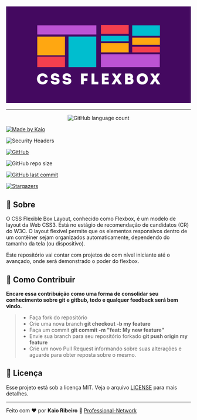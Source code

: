 <p align="center"><img src="logo.png" alt="FlexBox"></p>

----

<p align="center">
  <img alt="GitHub language count" src="https://img.shields.io/github/languages/count/kaiorr/flexbox?style=plastic">

  <a href="https://www.linkedin.com/in/kaio-ribeiro-310123150/"> <img alt="Made by Kaio" src="https://img.shields.io/badge/made%20by-kaiorr-%2304D361"> </a>

  <img alt="Security Headers" src="https://img.shields.io/security-headers?url=https%3A%2F%2Fgithub.com%2Fkaiorr%2Fflexbox">
  
  <a href="https://github.com/kaiorr/flexbox/blob/master/LICENSE"><img alt="GitHub" src="https://img.shields.io/github/license/kaiorr/flexbox?color=7800ff&style=plastic"></a>

  <img alt="GitHub repo size" src="https://img.shields.io/github/repo-size/kaiorr/flexbox?color=7800ff&style=plastic">

  <a href="https://github.com/kaiorr/flexbox/commits/master"><img alt="GitHub last commit" src="https://img.shields.io/github/last-commit/kaiorr/flexbox?color=7800ff&style=plastic"></a>

  <a href="https://github.com/kaiorr/flexbox/stargazers">
    <img alt="Stargazers" src="https://img.shields.io/github/stars/kaiorr/flexbox?style=social">
  </a>
</p>

## 📢 Sobre

O CSS Flexible Box Layout, conhecido como Flexbox, é um modelo de layout da Web CSS3. Está no estágio de recomendação de candidatos (CR) do W3C. O layout flexível permite que os elementos responsivos dentro de um contêiner sejam organizados automaticamente, dependendo do tamanho da tela (ou dispositivo).

Este repositório vai contar com projetos de com nível iniciante até o avançado, onde será demonstrado o poder do flexbox.

## 🤔 Como Contribuir

**Encare essa contribuição como uma forma de consolidar seu conhecimento sobre git e gitbub, todo e qualquer feedback será bem vindo.**

> -  Faça fork do repositório
> -  Crie uma nova branch **git checkout -b my feature**
> -  Faça um commit **git commit -m "feat: My new feature"**
> -  Envie sua branch para seu repositório forkado **git push origin my feature**
> -  Crie um novo Pull Request informando sobre suas alterações e aguarde para obter reposta sobre o mesmo.

## :memo: Licença

Esse projeto está sob a licença MIT. Veja o arquivo [LICENSE](https://raw.githubusercontent.com/kaiorr/flexbox/master/LICENSE) para mais detalhes.

----

Feito com :heart: por **Kaio Ribeiro** :call_me_hand: [Professional-Network](https://www.linkedin.com/in/kaio-ribeiro-310123150/)